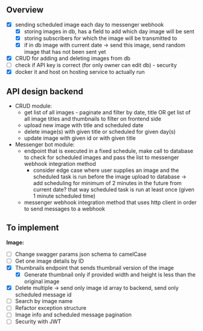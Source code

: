 ## Overview
- [x] sending scheduled image each day to messenger webhook
    - [x] storing images in db, has a field to add which day image will be sent
    - [x] storing subscribers for which the image will be transmitted to
    - [x] if in db image with current date -> send this image, send random image that has not been sent yet
- [x] CRUD for adding and deleting images from db
- [ ] check if API key is correct (for only owner can edit db) - security
- [x] docker it and host on hosting service to actually run

## API design backend
- CRUD module: 
  - get list of all images - paginate and filter by date, title OR get list of all image titles and thumbnails to filter on frontend side
  - upload new image with title and scheduled date
  - delete image(s) with given title or scheduled for given day(s)
  - update image with given id or with given title
- Messenger bot module:
  - endpoint that is executed in a fixed schedule, make call to database to check for scheduled images and pass the list to messenger webhook integration method
    - consider edge case where user supplies an image and the scheduled task is run before the image upload to database -> add scheduling for minimum of 2 minutes in the future from current date? that way scheduled task is run at least once (given 1 minute scheduled time)
  - messenger webhook integration method that uses http client in order to send messages to a webhook

## To implement
**Image:**
- [ ] Change swagger params json schema to camelCase
- [ ] Get one image details by ID
- [x] Thumbnails endpoint that sends thumbnail version of the image
  - [x] Generate thumbnail only if provided width and height is less than the original image
- [x] Delete multiple -> send only image id array to backend, send only scheduled message id
- [ ] Search by image name
- [ ] Refactor exception structure
- [ ] Image info and scheduled message pagination
- [ ] Security with JWT